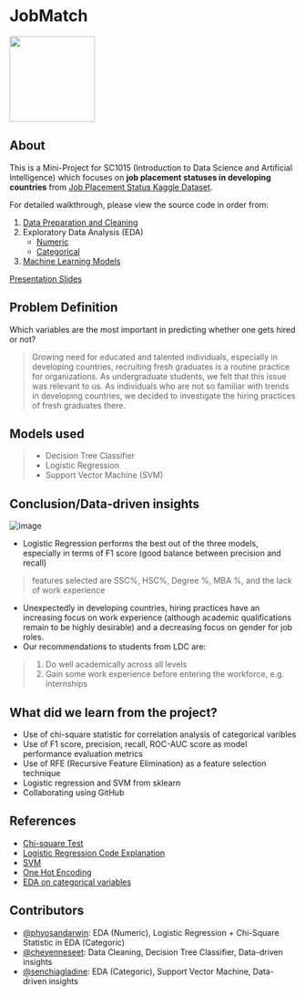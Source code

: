 # JobMatch 
<img src="https://static.vecteezy.com/system/resources/previews/006/575/001/original/we-are-hiring-free-vector.jpg" width="150" height="150">

**About**
---
This is a Mini-Project for SC1015 (Introduction to Data Science and Artificial Intelligence) which focuses on **job placement statuses in developing countries** from [Job Placement Status Kaggle Dataset](https://www.kaggle.com/datasets/ahsan81/job-placement-dataset). 

For detailed walkthrough, please view the source code in order from:

1. [Data Preparation and Cleaning](https://github.com/phyosandarwin/Jobmatch/blob/67408c71741bf5a087cbbba03199483cd6affe04/Data_Preparation_and_Cleaning.ipynb)
2. Exploratory Data Analysis (EDA)
   - [Numeric](https://github.com/phyosandarwin/Jobmatch/blob/38707bf6dcb011d3331f317f7b01096b5704419d/EDA%20(Numeric).ipynb)
   - [Categorical](https://github.com/phyosandarwin/Jobmatch/blob/38707bf6dcb011d3331f317f7b01096b5704419d/EDA%20(Categorical).ipynb)
3. [Machine Learning Models](https://github.com/phyosandarwin/Jobmatch/blob/0b75465dad5b0048b4aa47ac0e3e7ce95dd978cb/Machine_Learning_Models.ipynb)

[Presentation Slides](https://github.com/phyosandarwin/Jobmatch/blob/27859ca595f2a9fab3ac8e127e2501faee96888d/B126%20Group%208%20Presentation%20Slides.pdf)

**Problem Definition**
---
Which variables are the most important in predicting whether one gets hired or not?
> Growing need for educated and talented individuals, especially in developing countries, recruiting fresh graduates is a routine practice for organizations. 
> As undergraduate students, we felt that this issue was relevant to us. 
> As individuals who are not so familiar with trends in developing countries, we decided to investigate the hiring practices of fresh graduates there. 


**Models used**
---
   >- Decision Tree Classifier
   >- Logistic Regression
   >- Support Vector Machine (SVM)
  
**Conclusion/Data-driven insights**
---
![image](https://user-images.githubusercontent.com/120161341/231919542-ba25a7ef-a597-48e9-a72e-643b67001740.png)


* Logistic Regression performs the best out of the three models, especially in terms of F1 score (good balance between precision and recall)
> features selected are SSC%, HSC%, Degree %, MBA %, and the lack of work experience
* Unexpectedly in developing countries, hiring practices have an increasing focus on work experience (although academic qualifications remain to be highly desirable) and a decreasing focus on gender for job roles.
* Our recommendations to students from LDC are:
> 1. Do well academically across all levels
> 2. Gain some work experience before entering the workforce, e.g. internships

**What did we learn from the project?**
---
- Use of chi-square statistic for correlation analysis of categorical varibles
- Use of F1 score, precision, recall, ROC-AUC score as model performance evaluation metrics
- Use of RFE (Recursive Feature Elimination) as a feature selection technique
- Logistic regression and SVM from sklearn
- Collaborating using GitHub


**References**
---
- [Chi-square Test](https://www.analyticsvidhya.com/blog/2021/06/decoding-the-chi-square-test%E2%80%8A-%E2%80%8Ause-along-with-implementation-and-visualization/)
- [Logistic Regression Code Explanation](https://www.youtube.com/watch?v=VCJdg7YBbAQ)
- [SVM](https://datagy.io/python-support-vector-machines/)
- [One Hot Encoding](https://scikit-learn.org/stable/modules/generated/sklearn.preprocessing.OneHotEncoder.html)
- [EDA on categorical variables](https://medium.com/analytics-vidhya/tutorial-exploratory-data-analysis-eda-with-categorical-variables-6a569a3aea55)

**Contributors**
---
- [@phyosandarwin](https://github.com/phyosandarwin): EDA (Numeric), Logistic Regression + Chi-Square Statistic in EDA (Categoric)
- [@cheyenneseet](https://github.com/cheyenneseet): Data Cleaning, Decision Tree Classifier, Data-driven insights
- [@senchiagladine](https://github.com/senchiagladine): EDA (Categoric), Support Vector Machine, Data-driven insights
